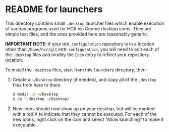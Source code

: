 # README for launchers

This directory contains small `.desktop` launcher files which enable execution of various
programs used for HCR via Gnome desktop icons. They are simple text files, and the ones
provided here are reasonably generic.

__IMPORTANT NOTE:__ if your `HCR_configuration` repository is in a location other than
`/home/hcr/git/HCR_configuration`, you will need to edit each of the `.desktop` files and
modify the `Icon` entry to reflect your repository location.

To install the `.desktop` files, start from this `launchers` directory, then:

1. Create a `~/Desktop` directory (if needed), and copy all of the `.desktop` files from here to there.    

   ```bash
   $ mkdir -p ~/Desktop
   $ cp *.desktop ~/Desktop/
   ```
   
2. New icons should now show up on your desktop, but will be marked with a red X to indicate that they cannot be executed. For each of the new icons, right click on the icon and select "Allow launching" to make it executable.
